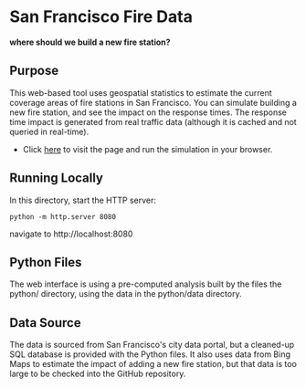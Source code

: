 # San Francisco Fire Data
**where should we build a new fire station?**

## Purpose

This web-based tool uses geospatial statistics to estimate the current coverage areas of fire stations in San Francisco.  You can simulate building a new fire station, and see the impact on the response times.  The response time impact is generated from real traffic data (although it is cached and not queried in real-time).

* Click [here](https://mma-fsa.github.io/SF-Fire-Data/) to visit the page and run the simulation in your browser.

## Running Locally

In this directory, start the HTTP server:

```python -m http.server 8080```

navigate to http://localhost:8080

## Python Files

The web interface is using a pre-computed analysis built by the files the python/ directory, using the data in the python/data directory.

## Data Source

The data is sourced from San Francisco's city data portal, but a cleaned-up SQL database is provided with the Python files. It also uses data from Bing Maps to estimate the impact of adding a new fire station, but that data is too large to be checked into the GitHub repository.
